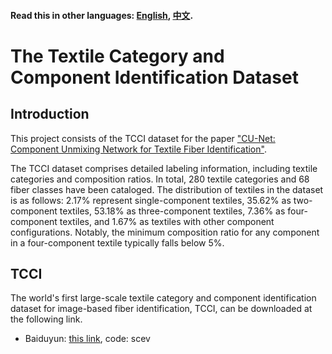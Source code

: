 #### Read this in other languages: [English](https://github.com/ShaolunYao/TCCI/blob/main/README.md), [中文](https://github.com/ShaolunYao/TCCI/blob/main/README_zh.md).

# The Textile Category and Component Identification Dataset

## Introduction

This project consists of the TCCI dataset for the paper ["CU-Net: Component Unmixing Network for Textile Fiber Identification"](https://link.springer.com/article/10.1007/s11263-019-01199-9).

The TCCI dataset comprises detailed labeling information, including textile categories and composition ratios. In total, 280 textile categories and 68 fiber classes have been cataloged. The distribution of textiles in the dataset is as follows: 2.17% represent single-component textiles, 35.62% as two-component textiles, 53.18% as three-component textiles, 7.36% as four-component textiles, and 1.67% as textiles with other component configurations. Notably, the minimum composition ratio for any component in a four-component textile typically falls below 5%.

## TCCI

The world's first large-scale textile category and component identification dataset for image-based fiber identification, TCCI, can be downloaded at the following link.


- Baiduyun: [this link](https://pan.baidu.com/share/init?surl=BvVfhaP77MEOCTkUQMkTHw&pwd=scev), code: scev
